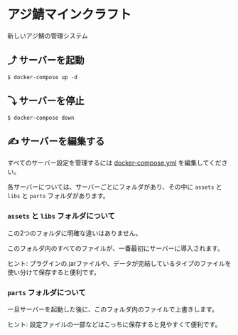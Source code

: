 # アジ鯖マインクラフト

新しいアジ鯖の管理システム

## ⤴ サーバーを起動

```console
$ docker-compose up -d
```

## ⤵ サーバーを停止

```console
$ docker-compose down
```

## ✍ サーバーを編集する

すべてのサーバー設定を管理するには [docker-compose.yml](docker-compose.yml) を編集してください。

各サーバーについては、サーバーごとにフォルダがあり、その中に `assets` と `libs` と `parts` フォルダがあります。

### `assets` と `libs` フォルダについて

この2つのフォルダに明確な違いはありません。

このフォルダ内のすべてのファイルが、一番最初にサーバーに導入されます。

ヒント: プラグインの.jarファイルや、データが完結しているタイプのファイルを使い分けて保存すると便利です。

### `parts` フォルダについて

一旦サーバーを起動した後に、このフォルダ内のファイルで上書きします。

ヒント: 設定ファイルの一部などはこっちに保存すると見やすくて便利です。
